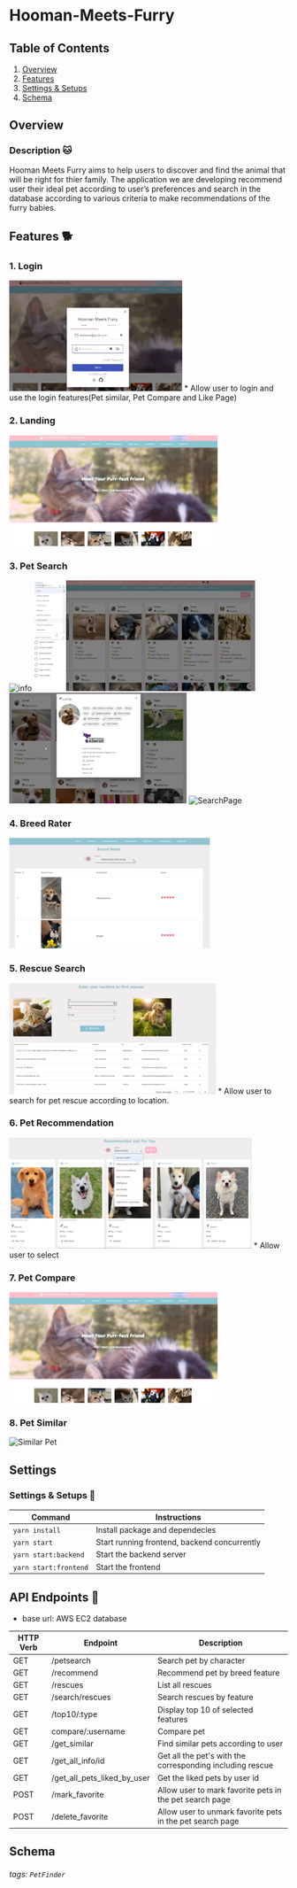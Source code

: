 # Hooman-Meets-Furry

## Table of Contents
1. [Overview](#Overview)
2. [Features](#Features)
3. [Settings & Setups](#Settings)
4. [Schema](#Schema)


## Overview 
### Description :cat:
Hooman Meets Furry aims to help users to discover and find the animal that will be right for thier family. The application we are developing recommend user their ideal pet according to user’s preferences and search in the database according to various criteria to make recommendations of the furry babies.

## Features :dog2: 

### 1. Login
<img src="demo/login.gif" alt="Login" height="200">
* Allow user to login and use the login features(Pet similar, Pet Compare and Like Page)

### 2. Landing 
<img src="demo/home.PNG" alt="Home" height="200">

### 3. Pet Search
<img src="demo/info_page.gif" alt="info" height="200">

<img src="demo/advanced_search.PNG" alt="advanced Search"  height="200">

<img src="demo/pet_info.PNG" alt="PetInfo" height="200">
<img src="demo/search_page.gif" alt="SearchPage" height="200">


### 4. Breed Rater
<img src="demo/breed_rater.PNG" alt="BreedRater" height="200">

### 5. Rescue Search
<img src="demo/rescue_search.PNG" alt="Rescue Search" height="200">
* Allow user to search for pet rescue according to location.

### 6. Pet Recommendation 
<img src="demo/recommend.PNG" alt="Recommend" height="200">
* Allow user to select 

### 7. Pet Compare
<img src="demo/home.PNG" alt="Pet Compare" height="200">

### 8. Pet Similar
<img src="demo/similar_pet0.gif" alt="Similar Pet" height="200">



## Settings
### Settings & Setups :electric_plug:	

| Command          | Instructions                       |
| ---------------- | ---------------------------------- |
| `yarn install`    | Install package and dependecies    |
| `yarn start`      | Start running frontend, backend concurrently |
| `yarn start:backend`  | Start the backend server           |
| `yarn start:frontend` | Start the frontend                 |

## API Endpoints :pushpin:	

* base url: AWS EC2 database

| HTTP Verb | Endpoint                             | Description                                               |
| --------- | ------------------------------------ | --------------------------------------------------------- |
| GET       | /petsearch                           | Search pet by character                                   |
| GET       | /recommend                           | Recommend pet by breed feature                            |
| GET       | /rescues                             | List all rescues                                          |
| GET       | /search/rescues                      | Search rescues by feature                                 |
| GET       | /top10/:type                         | Display top 10 of selected features                       |
| GET       | compare/:username                    | Compare pet                                               |
| GET       | /get_similar                         | Find similar pets according to user                       |
| GET       | /get_all_info/id                     | Get all the pet's with the corresponding including rescue |
| GET       | /get_all_pets_liked_by_user | Get the liked pets by user id                             |
|     POST      |    /mark_favorite               |          Allow user to mark favorite pets in the pet search page                                                     |
| POST      | /delete_favorite                      |           Allow user to unmark favorite pets in the pet search page                             |




## Schema
<!-- TODO -->

###### tags: `PetFinder`
